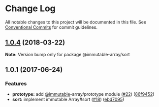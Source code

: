 # Change Log

All notable changes to this project will be documented in this file.
See [Conventional Commits](https://conventionalcommits.org) for commit guidelines.

<a name="1.0.4"></a>
## [1.0.4](https://github.com/azu/immutable-array-prototype/compare/v1.0.3...v1.0.4) (2018-03-22)




**Note:** Version bump only for package @immutable-array/sort

<a name="1.0.1"></a>
## 1.0.1 (2017-06-24)


### Features

* **prototype:** add [@immutable](https://github.com/immutable)-array/prototype module ([#22](https://github.com/azu/immutable-array-prototype/issues/22)) ([86f9452](https://github.com/azu/immutable-array-prototype/commit/86f9452))
* **sort:** implement immutable Array#sort ([#18](https://github.com/azu/immutable-array-prototype/issues/18)) ([ebd7095](https://github.com/azu/immutable-array-prototype/commit/ebd7095))
